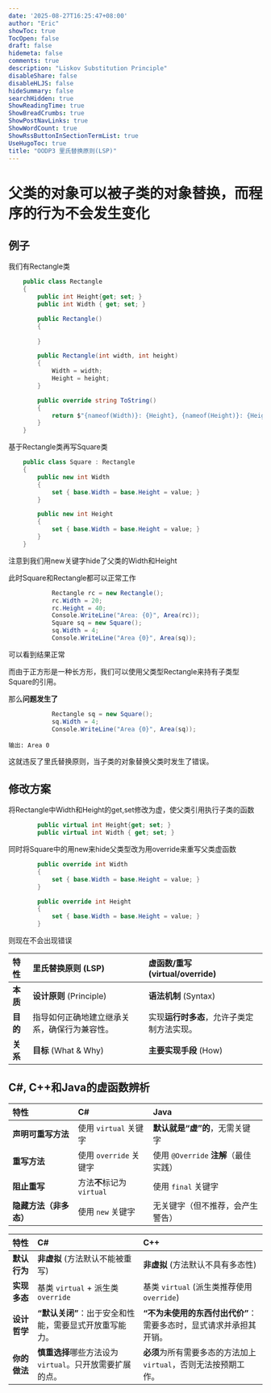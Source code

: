 ```yaml
---
date: '2025-08-27T16:25:47+08:00'
author: "Eric"
showToc: true
TocOpen: false
draft: false
hidemeta: false
comments: true
description: "Liskov Substitution Principle"
disableShare: false
disableHLJS: false
hideSummary: false
searchHidden: true
ShowReadingTime: true
ShowBreadCrumbs: true
ShowPostNavLinks: true
ShowWordCount: true
ShowRssButtonInSectionTermList: true
UseHugoToc: true
title: "OODP3 里氏替换原则(LSP)"
---
```


# 父类的对象可以被子类的对象替换，而程序的行为不会发生变化

## 例子

我们有Rectangle类
```C#
    public class Rectangle
    {
        public int Height{get; set; }
        public int Width { get; set; }

        public Rectangle()
        {
            
        }

        public Rectangle(int width, int height)
        {
            Width = width;
            Height = height;
        }

        public override string ToString()
        {
            return $"{nameof(Width)}: {Height}, {nameof(Height)}: {Height}";
        }
    }
```

基于Rectangle类再写Square类

```C#
    public class Square : Rectangle
    {
        public new int Width
        {
            set { base.Width = base.Height = value; }
        }

        public new int Height
        {
            set { base.Width = base.Height = value; }   
        }
    }
```
注意到我们用new关键字hide了父类的Width和Height

此时Square和Rectangle都可以正常工作

```C#
            Rectangle rc = new Rectangle();
            rc.Width = 20;
            rc.Height = 40;
            Console.WriteLine("Area: {0}", Area(rc));
            Square sq = new Square();
            sq.Width = 4;
            Console.WriteLine("Area {0}", Area(sq));
```
可以看到结果正常

而由于正方形是一种长方形，我们可以使用父类型Rectangle来持有子类型Square的引用。

那么**问题发生了**

```C#
            Rectangle sq = new Square();
            sq.Width = 4;
            Console.WriteLine("Area {0}", Area(sq));
```

```
输出: Area 0
```
这就违反了里氏替换原则，当子类的对象替换父类时发生了错误。

## 修改方案

将Rectangle中Width和Height的get,set修改为虚，使父类引用执行子类的函数

```C#
        public virtual int Height{get; set; }
        public virtual int Width { get; set; }
```

同时将Square中的用new来hide父类型改为用override来重写父类虚函数

```C#
        public override int Width
        {
            set { base.Width = base.Height = value; }
        }

        public override int Height
        {
            set { base.Width = base.Height = value; }   
        }
```

则现在不会出现错误

| 特性     | 里氏替换原则 (LSP)                           | 虚函数/重写 (virtual/override)             |
| :------- | :------------------------------------------- | :----------------------------------------- |
| **本质** | **设计原则** (Principle)                     | **语法机制** (Syntax)                      |
| **目的** | 指导如何正确地建立继承关系，确保行为兼容性。 | 实现**运行时多态**，允许子类定制方法实现。 |
| **关系** | **目标** (What & Why)                        | **主要实现手段** (How)                     |


## C#, C++和Java的虚函数辨析

| 特性                   | C#                         | Java                                  |
| :--------------------- | :------------------------- | :------------------------------------ |
| **声明可重写方法**     | 使用 `virtual` 关键字      | **默认就是“虚”的**，无需关键字        |
| **重写方法**           | 使用 `override` 关键字     | 使用 `@Override` **注解**（最佳实践） |
| **阻止重写**           | 方法**不**标记为 `virtual` | 使用 `final` 关键字                   |
| **隐藏方法（非多态）** | 使用 `new` 关键字          | 无关键字（但不推荐，会产生警告）      |

| 特性         | C#                                                      | C++                                                                |
| :----------- | :------------------------------------------------------ | :----------------------------------------------------------------- |
| **默认行为** | **非虚拟** (方法默认不能被重写)                         | **非虚拟** (方法默认不具有多态性)                                  |
| **实现多态** | 基类 `virtual` + 派生类 `override`                      | 基类 `virtual` (派生类推荐使用 `override`)                         |
| **设计哲学** | **“默认关闭”**：出于安全和性能，需要显式开放重写能力。  | **“不为未使用的东西付出代价”**：需要多态时，显式请求并承担其开销。 |
| **你的做法** | **慎重选择**哪些方法设为`virtual`。只开放需要扩展的点。 | **必须**为所有需要多态的方法加上`virtual`，否则无法按预期工作。    |
